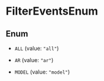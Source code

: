

# FilterEventsEnum

## Enum


* `ALL` (value: `"all"`)

* `AR` (value: `"ar"`)

* `MODEL` (value: `"model"`)



